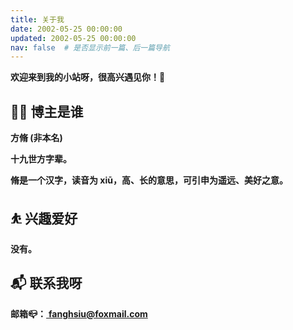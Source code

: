 ```yaml
---
title: 关于我
date: 2002-05-25 00:00:00
updated: 2002-05-25 00:00:00
nav: false  # 是否显示前一篇、后一篇导航
---
```


**欢迎来到我的小站呀，很高兴遇见你！🤝**

## 👨‍💻 博主是谁

**方脩 (非本名)**

**十九世方字辈。**

**脩是一个汉字，读音为 xiū，高、长的意思，可引申为遥远、美好之意。**

## ⛹ 兴趣爱好

**没有。**

## 📬 联系我呀

**邮箱📪：**<a target="_blank" href='mailto:fanghsiu@foxmail.com'>
<strong>fanghsiu@foxmail.com</strong></a>